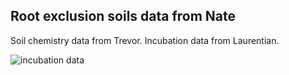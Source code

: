 ## Root exclusion soils data from Nate

Soil chemistry data from Trevor. Incubation data from Laurentian.

![incubation data](https://github.com/gnoyce/root-exclusion/blob/master/root%20exclusion_incubations.png)

